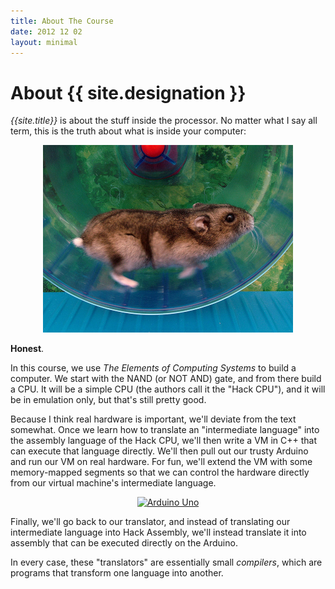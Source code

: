 ```yaml
---
title: About The Course
date: 2012 12 02
layout: minimal
---
```


# About {{ site.designation }}

*{{site.title}}* is about the stuff inside the processor. No matter what I say all term, this is the truth about what is inside your computer:

<p align="center">
  <small>
    <a href="http://de.wikipedia.org/wiki/Datei:Phodopus_sungorus_-_Hamsterkraftwerk.jpg" title="Hamsterkraftwerk by Doenertier82 on Wikipedia">
      <img src="/images/hamster-wheel.png" alt="Hamsterkraftwerk" width="400" height="300">
    </a>
</small>
</p>

**Honest**.

In this course, we use *The Elements of Computing Systems* to build a computer. We start with the NAND (or NOT AND) gate, and from there build a CPU. It will be a simple CPU (the authors call it the "Hack CPU"), and it will be in emulation only, but that's still pretty good.

Because I think real hardware is important, we'll deviate from the text somewhat. Once we learn how to translate an "intermediate language" into the assembly language of the Hack CPU, we'll then write a VM in C++ that can execute that language directly. We'll then pull out our trusty Arduino and run our VM on real hardware. For fun, we'll extend the VM with some memory-mapped segments so that we can control the hardware directly from our virtual machine's intermediate language.

<p align="center">
<a href="http://www.flickr.com/photos/snootlab/6052455554/" title="Arduino Uno by Snootlab, on Flickr"><img src="http://farm7.staticflickr.com/6209/6052455554_a4301347ef.jpg" width="500" height="333" alt="Arduino Uno"></a>
</p>

Finally, we'll go back to our translator, and instead of translating our intermediate language into Hack Assembly, we'll instead translate it into assembly that can be executed directly on the Arduino.

In every case, these "translators" are essentially small *compilers*, which are programs that transform one language into another.